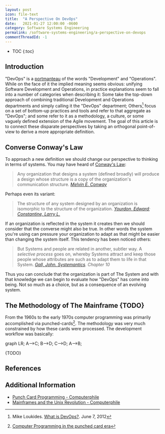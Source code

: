 ```yaml
---
layout: post
icon: file-text
title:  "A Perspective On DevOps"
date:   2021-01-27 12:00:00 -0600
category: Software Systems Engineering
permalink: /software-systems-engineering/a-perspective-on-devops
commentThreadId: -1
---
```


* TOC
{:toc}

## Introduction

"DevOps" is a [portmanteau](https://en.wiktionary.org/wiki/portmanteau_word) of the words "Development" and "Operations".
While on the face of it the implied meaning seems obvious: unifying Software Development and Operations, in practice explanations
seem to fall into a number of categories when describing it: Some take the top-down approach of combining traditional
Development and Operations departments and simply calling it the "DevOps" department; Others[^1] focus on a set of bottom-up practices
and tools and refer to that aggregate as "DevOps"; and some refer to it as a methodology, a culture, or some vaguely defined
extension of the Agile movement. The goal of this article is to connect these disparate perspectives by taking an orthogonal
point-of-view to derive a more appropriate definition.

## Converse Conway's Law

To approach a new definition we should change our perspective to thinking in terms of systems. You may have heard of
[Conway's Law](https://en.wikipedia.org/wiki/Conway%27s_law):

> Any organization that designs a system (defined broadly) will produce a design
> whose structure is a copy of the organization's communication structure.
> <cite><a href="https://en.wikipedia.org/wiki/Melvin_Conway" target="_blank">Melvin E. Conway</a></cite>

Perhaps even its variant:

> The structure of any system designed by an organization is isomorphic to the structure of the organization.
> <cite><a href="https://en.wikipedia.org/wiki/Edward_Yourdon" target="_blank">Yourdon, Edward</a>; <a href="https://en.wikipedia.org/wiki/Larry_Constantine" target="_blank">Constantine, Larry L.</a></cite>

If an organization is reflected in the system it creates then we should consider that the converse might also be true.
In other words the system you're using can pressure your organization to adapt as that might be easier than
changing the system itself. This tendency has been noticed others:

> But Systems and people are related in another, subtler way. A <em>selective process</em> goes on,
> whereby Systems attract and keep those people whose attributes are such as to adapt them to life
> in that System.
> <cite><a href="https://en.wikipedia.org/wiki/Systemantics" target="_blank">Gall, John. Systemantics</a>. Chapter 10</cite>

Thus you can conclude that the organization is part of The System and with that knowledge we can begin to evaluate how
"DevOps" has come into being. Not so much as a choice, but as a consequence of an evolving system.

## The Methodology of The Mainframe {TODO}

From the 1960s to the early 1970s computer programming was primarily accomplished via punched-cards[^2]. The methodology
was very much constrained by how these cards were processed. The development workflow was basically:

<div class="mermaid">
graph LR;
    A-->C;
    B-->D;
    C-->D;
    A-->B;
</div>

{TODO}

## References

[^1]: Mike Loukides. [What is DevOps?](http://radar.oreilly.com/2012/06/what-is-devops.html). June 7, 2012
[^2]: [Computer Programming in the punched card era](https://en.wikipedia.org/wiki/Computer_programming_in_the_punched_card_era)

## Additional Information

* [Punch Card Programming - Computerphile](https://www.youtube.com/watch?t=545&v=KG2M4ttzBnY)
* [Mainframes and the Unix Revolution - Computerphile](https://www.youtube.com/watch?v=-rPPqm44xLs)

<!--
===========================================
===========================================

http://www.columbia.edu/cu/computinghistory/fisk.pdf
http://museum.ipsj.or.jp/en/computer/device/paper/words.html
https://github.com/jasonbellamy/jekyll-mermaid/issues
https://mermaid-js.github.io/mermaid/#/


[^2]: Floris Erich. [DevOps is Simply Interaction Between Development and Operations](https://www.researchgate.net/publication/330477403_DevOps_is_Simply_Interaction_Between_Development_and_Operations_First_International_Workshop_DEVOPS_2018_Chateau_de_Villebrumier_France_March_5-6_2018_Revised_Selected_Papers). January 2019


## Further Reading

## Notes

* Site Reliability Engineering
  * vs devops

* https://sre.google/sre-book/table-of-contents/
* https://www.rackspace.com/blog/quantifying-devops-capability-its-important-to-keep-calms/


ALM Team

## Levels of Organization {TODO}

Software comes in many forms as we know, from throw away command line tasks to monolithic operating systems and beyond.
As these evolve and scale, different aspects begin to develop that each require increasing amounts of energy to maintain.
What these aspects consist of is secondary to the fact that specialized roles also develop to manage them. The development
of software at scale is no longer a challenge of simply organizing code, it also becomes one of organizing roles.

As the number of roles in your organization increase there is a higher-order specialization that becomes apparent. Some
roles deal with the tactical day-to-day execution of tasks, some roles are operational and manage/support the execution
and structuring of these tasks, and some are dedicated to the strategic planning and prioritization of goals. These
specialized roles in the organization can be architected as a vertical abstraction based on where they are interdependent:

<figure>
  <img src="/media-library/software-systems-engineering/levels-of-organization.jpg" alt="Levels of Organization">
  <figcaption>Levels of Organization</figcaption>
</figure>

* Those with a military background or education should recognize these level of organization from their respective educations. Those without are invited to read ...
* The purpose of this organization is optimization of execution towards a particular goal

### Tactics {TODO}

{Where the rubber meets the road...}

### Strategy {TODO}

{TODO}

### Operations {TODO}

{The backbone of the organization}

## Whither DevOps? {TODO}

{you will notice that up to this point I have avoided conflating the term "people" and "roles".}

{incidental and accidental complexities also scale. What becomes apparent rather quickly is that these complexities do not scale at the same rate. Building scale dog house analogy. Analogies are lies that tell the truth} 

{a collection of birds may be called a flock, but a collection of developers is called a merge conflict}

DevOps is often presented as the intersection of QA, Operations, and Development:

<figure>
  <img src="/media-library/software-systems-engineering/devops-intersection.png" alt="DevOps Intersection">
  <figcaption>DevOps Venn Diagram</figcaption>
</figure>

## Conclusion {TODO}

In summary, my perspective is that DevOps should not be treated as merely the Venn-Diagram intersection of QA, Software Development, and Operations.  DevOps should be approached as the Operational layer of Delivery, where the intersections are instead

## Notes {TODO}

* Devops as a methodology
  * publishing multiple changes in a day
  * "The best testing is on production"

* Bertrand Meyer
  * <https://bertrandmeyer.com/2017/12/12/devops-concept-workshop-announcement/>
  * <https://bertrandmeyer.com/2010/10/24/the-cloud-and-its-risks/>
  * <https://bertrandmeyer.com/?s=devops>

* <https://octopus.com/blog/on-the-naming-of-devops-engineers>
* <https://en.wikipedia.org/wiki/Talk:DevOps>

* DevOps as Orchestration? -mlhaufe
* alignment of updates between services and clients that depend on them
* <https://docs.microsoft.com/en-us/azure/devops/learn/>

* Donovan Brown
  * "DevOps is the union of people, process, and products to enable continuous delivery of value to our end users."

* Features
  * Security
    * SSL (Mozilla Observatory)
  * Hosting
  * Continuous Integration
    * Unit Testing
      * <https://www.c-sharpcorner.com/article/selenium-automation-test-cases-for-the-net-web-application/>
    * Screaming Frog
  * Continuous Delivery
    * <https://docs.microsoft.com/en-us/iis/install/installing-publishing-technologies/installing-and-configuring-web-deploy-on-iis-80-or-later>
  * Monitoring
    * Availability Testing (Application Insights)
    * Analytics
    * Security
  * Maintenance
    * DB backups
* Continuous Deployment

* What gets released together gets versioned together
* Infrastructure as Code

* From the HDI meetup:
  * "AntiFragility"

* Cost Accounting
* Inventorying resources (including people) to see how much they cost
* Alternatively: Activity Accounting
* What are people spending their time doing?

* An entire DevOps ecosystem to fill in the gaps of language shortcomings?
* <http://www.clausewitz.com/readings/Dunn.htm>

DevOps as a culture is insufficient
    think of conway's law and the reverse conway's law.
    A change of organization leading to a change in implementation.
  Can there be a culture with 1 person?
-->